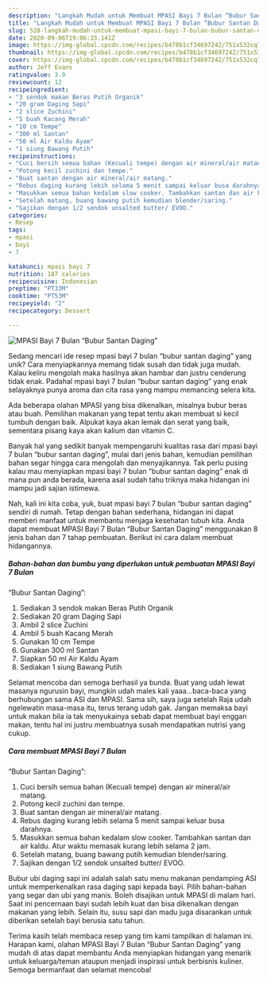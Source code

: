 ```yaml
---
description: "Langkah Mudah untuk Membuat MPASI Bayi 7 Bulan “Bubur Santan Daging” Anti Gagal"
title: "Langkah Mudah untuk Membuat MPASI Bayi 7 Bulan “Bubur Santan Daging” Anti Gagal"
slug: 528-langkah-mudah-untuk-membuat-mpasi-bayi-7-bulan-bubur-santan-daging-anti-gagal
date: 2020-09-06T19:06:33.141Z
image: https://img-global.cpcdn.com/recipes/b478b1cf34697242/751x532cq70/mpasi-bayi-7-bulan-bubur-santan-daging-foto-resep-utama.jpg
thumbnail: https://img-global.cpcdn.com/recipes/b478b1cf34697242/751x532cq70/mpasi-bayi-7-bulan-bubur-santan-daging-foto-resep-utama.jpg
cover: https://img-global.cpcdn.com/recipes/b478b1cf34697242/751x532cq70/mpasi-bayi-7-bulan-bubur-santan-daging-foto-resep-utama.jpg
author: Jeff Evans
ratingvalue: 3.9
reviewcount: 12
recipeingredient:
- "3 sendok makan Beras Putih Organik"
- "20 gram Daging Sapi"
- "2 slice Zuchini"
- "5 buah Kacang Merah"
- "10 cm Tempe"
- "300 ml Santan"
- "50 ml Air Kaldu Ayam"
- "1 siung Bawang Putih"
recipeinstructions:
- "Cuci bersih semua bahan (Kecuali tempe) dengan air mineral/air matang."
- "Potong kecil zuchini dan tempe."
- "Buat santan dengan air mineral/air matang."
- "Rebus daging kurang lebih selama 5 menit sampai keluar busa darahnya."
- "Masukkan semua bahan kedalam slow cooker. Tambahkan santan dan air kaldu. Atur waktu memasak kurang lebih selama 2 jam."
- "Setelah matang, buang bawang putih kemudian blender/saring."
- "Sajikan dengan 1/2 sendok unsalted butter/ EVOO."
categories:
- Resep
tags:
- mpasi
- bayi
- 7

katakunci: mpasi bayi 7 
nutrition: 187 calories
recipecuisine: Indonesian
preptime: "PT33M"
cooktime: "PT53M"
recipeyield: "2"
recipecategory: Dessert

---
```



![MPASI Bayi 7 Bulan
“Bubur Santan Daging”](https://img-global.cpcdn.com/recipes/b478b1cf34697242/751x532cq70/mpasi-bayi-7-bulan-bubur-santan-daging-foto-resep-utama.jpg)

Sedang mencari ide resep mpasi bayi 7 bulan
“bubur santan daging” yang unik? Cara menyiapkannya memang tidak susah dan tidak juga mudah. Kalau keliru mengolah maka hasilnya akan hambar dan justru cenderung tidak enak. Padahal mpasi bayi 7 bulan
“bubur santan daging” yang enak selayaknya punya aroma dan cita rasa yang mampu memancing selera kita.

Ada beberapa olahan MPASI yang bisa dikenalkan, misalnya bubur beras atau buah. Pemilihan makanan yang tepat tentu akan membuat si kecil tumbuh dengan baik. Alpukat kaya akan lemak dan serat yang baik, sementara pisang kaya akan kalium dan vitamin C.

Banyak hal yang sedikit banyak mempengaruhi kualitas rasa dari mpasi bayi 7 bulan
“bubur santan daging”, mulai dari jenis bahan, kemudian pemilihan bahan segar hingga cara mengolah dan menyajikannya. Tak perlu pusing kalau mau menyiapkan mpasi bayi 7 bulan
“bubur santan daging” enak di mana pun anda berada, karena asal sudah tahu triknya maka hidangan ini mampu jadi sajian istimewa.


Nah, kali ini kita coba, yuk, buat mpasi bayi 7 bulan
“bubur santan daging” sendiri di rumah. Tetap dengan bahan sederhana, hidangan ini dapat memberi manfaat untuk membantu menjaga kesehatan tubuh kita. Anda dapat membuat MPASI Bayi 7 Bulan
“Bubur Santan Daging” menggunakan 8 jenis bahan dan 7 tahap pembuatan. Berikut ini cara dalam membuat hidangannya.

<!--inarticleads1-->

##### Bahan-bahan dan bumbu yang diperlukan untuk pembuatan MPASI Bayi 7 Bulan
“Bubur Santan Daging”:

1. Sediakan 3 sendok makan Beras Putih Organik
1. Sediakan 20 gram Daging Sapi
1. Ambil 2 slice Zuchini
1. Ambil 5 buah Kacang Merah
1. Gunakan 10 cm Tempe
1. Gunakan 300 ml Santan
1. Siapkan 50 ml Air Kaldu Ayam
1. Sediakan 1 siung Bawang Putih


Selamat mencoba dan semoga berhasil ya bunda. Buat yang udah lewat masanya ngurusin bayi, mungkin udah males kali yaaa…baca-baca yang berhubungan sama ASI dan MPASI. Sama sih, saya juga setelah Raja udah ngelewatin masa-masa itu, terus terang udah gak. Jangan memaksa bayi untuk makan bila ia tak menyukainya sebab dapat membuat bayi enggan makan, tentu hal ini justru membuatnya susah mendapatkan nutrisi yang cukup. 

<!--inarticleads2-->

##### Cara membuat MPASI Bayi 7 Bulan
“Bubur Santan Daging”:

1. Cuci bersih semua bahan (Kecuali tempe) dengan air mineral/air matang.
1. Potong kecil zuchini dan tempe.
1. Buat santan dengan air mineral/air matang.
1. Rebus daging kurang lebih selama 5 menit sampai keluar busa darahnya.
1. Masukkan semua bahan kedalam slow cooker. Tambahkan santan dan air kaldu. Atur waktu memasak kurang lebih selama 2 jam.
1. Setelah matang, buang bawang putih kemudian blender/saring.
1. Sajikan dengan 1/2 sendok unsalted butter/ EVOO.


Bubur ubi daging sapi ini adalah salah satu menu makanan pendamping ASI untuk memperkenalkan rasa daging sapi kepada bayi. Pilih bahan-bahan yang segar dan ubi yang manis. Boleh disajikan untuk MPASI di malam hari. Saat ini pencernaan bayi sudah lebih kuat dan bisa dikenalkan dengan makanan yang lebih. Selain itu, susu sapi dan madu juga disarankan untuk diberikan setelah bayi berusia satu tahun. 

Terima kasih telah membaca resep yang tim kami tampilkan di halaman ini. Harapan kami, olahan MPASI Bayi 7 Bulan
“Bubur Santan Daging” yang mudah di atas dapat membantu Anda menyiapkan hidangan yang menarik untuk keluarga/teman ataupun menjadi inspirasi untuk berbisnis kuliner. Semoga bermanfaat dan selamat mencoba!
